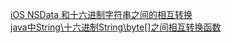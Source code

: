 <a href="http://guiowen.github.io/ios-data-format.html">iOS NSData 和十六进制字符串之间的相互转换</a>
<br/>
<a href="http://guiowen.github.io/android-data-format.html">java中String\十六进制String\byte[]之间相互转换函数</a>
